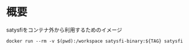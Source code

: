 # 概要
satysfiをコンテナ外から利用するためのイメージ

```
docker run --rm -v $(pwd):/workspace satysfi-binary:${TAG} satysfi
```